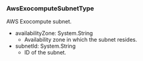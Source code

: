 ### AwsExocomputeSubnetType
AWS Exocompute subnet.

- availabilityZone: System.String
  - Availability zone in which the subnet resides.
- subnetId: System.String
  - ID of the subnet.
